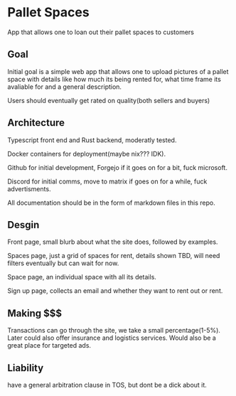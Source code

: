 # Pallet Spaces
App that allows one to loan out their pallet spaces to customers

## Goal

Initial goal is a simple web app that allows one to upload pictures of a pallet space with details like how much its being rented for, what time frame its avaliable for and a general description.

Users should eventually get rated on quality(both sellers and buyers)

## Architecture

Typescript front end and Rust backend, moderatly tested.

Docker containers for deployment(maybe nix??? IDK).

Github for initial development, Forgejo if it goes on for a bit, fuck microsoft.

Discord for initial comms, move to matrix if goes on for a while, fuck advertisments.

All documentation should be in the form of markdown files in this repo.

## Desgin

Front page, small blurb about what the site does, followed by examples.

Spaces page, just a grid of spaces for rent, details shown TBD, will need filters eventually but can wait for now.

Space page, an individual space with all its details.

Sign up page, collects an email and whether they want to rent out or rent.

## Making $$$

Transactions can go through the site, we take a small percentage(1-5%).
Later could also offer insurance and logistics services.
Would also be a great place for targeted ads.

## Liability

have a general arbitration clause in TOS, but dont be a dick about it.


